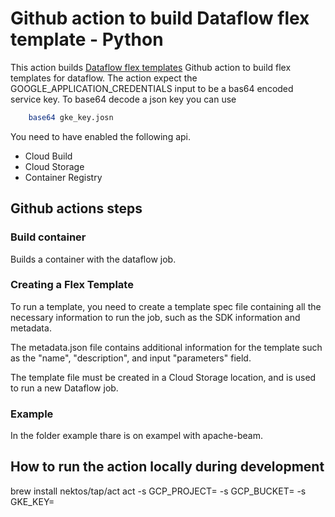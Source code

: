 # Github action to build Dataflow flex template - Python  

This action builds [Dataflow flex templates](https://github.com/GoogleCloudPlatform/python-docs-samples/blob/master/dataflow/flex-templates/streaming_beam/README.md)
Github action to build flex templates for dataflow. The action expect the GOOGLE_APPLICATION_CREDENTIALS input to be a bas64 encoded service key. To base64 decode a json key you can use 

```bash
    base64 gke_key.josn 
```
You need to have enabled the following api.

- Cloud Build
- Cloud Storage
- Container Registry

## Github actions steps

### Build container
Builds a container with the dataflow job. 

### Creating a Flex Template
To run a template, you need to create a template spec file containing all the necessary information to run the job, such as the SDK information and metadata.

The metadata.json file contains additional information for the template such as the "name", "description", and input "parameters" field.

The template file must be created in a Cloud Storage location, and is used to run a new Dataflow job.

### Example 

In the folder example thare is on exampel with apache-beam.

## How to run the action locally during  development

brew install nektos/tap/act
act -s GCP_PROJECT=<your project> -s GCP_BUCKET=<your bucket> -s GKE_KEY=<GKE key base64 decoded>